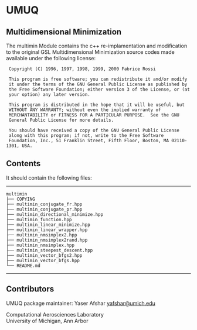 # UMUQ

Multidimensional Minimization
------------

The multimin Module contains the c++ re-implamentation and modification to the original 
GSL Multidimensional Minimization source codes made available under the following license:

~~~~~~~~~~~~~~~~~~~~~~~~~~~
 Copyright (C) 1996, 1997, 1998, 1999, 2000 Fabrice Rossi
 
 This program is free software; you can redistribute it and/or modify
 it under the terms of the GNU General Public License as published by
 the Free Software Foundation; either version 3 of the License, or (at
 your option) any later version.
 
 This program is distributed in the hope that it will be useful, but
 WITHOUT ANY WARRANTY; without even the implied warranty of
 MERCHANTABILITY or FITNESS FOR A PARTICULAR PURPOSE.  See the GNU
 General Public License for more details.
 
 You should have received a copy of the GNU General Public License
 along with this program; if not, write to the Free Software
 Foundation, Inc., 51 Franklin Street, Fifth Floor, Boston, MA 02110-1301, USA.
~~~~~~~~~~~~~~~~~~~~~~~~~~~

Contents
----------------

It should contain the following files:  

-----------------------------------
    multimin
    ├── COPYING
    ├── multimin_conjugate_fr.hpp
    ├── multimin_conjugate_pr.hpp
    ├── multimin_directional_minimize.hpp
    ├── multimin_function.hpp
    ├── multimin_linear_minimize.hpp
    ├── multimin_linear_wrapper.hpp
    ├── multimin_nmsimplex2.hpp
    ├── multimin_nmsimplex2rand.hpp
    ├── multimin_nmsimplex.hpp
    ├── multimin_steepest_descent.hpp
    ├── multimin_vector_bfgs2.hpp
    ├── multimin_vector_bfgs.hpp
    └── README.md
-----------------------------------

Contributors
------------
UMUQ package maintainer: Yaser Afshar <yafshar@umich.edu>  

Computational Aerosciences Laboratory  
University of Michigan, Ann Arbor 